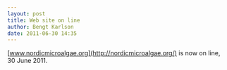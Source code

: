 ```yaml
---
layout: post
title: Web site on line
author: Bengt Karlson
date: 2011-06-30 14:35
---
```


[www.nordicmicroalgae.org](http://nordicmicroalgae.org/) is now on line, 30 June 2011.